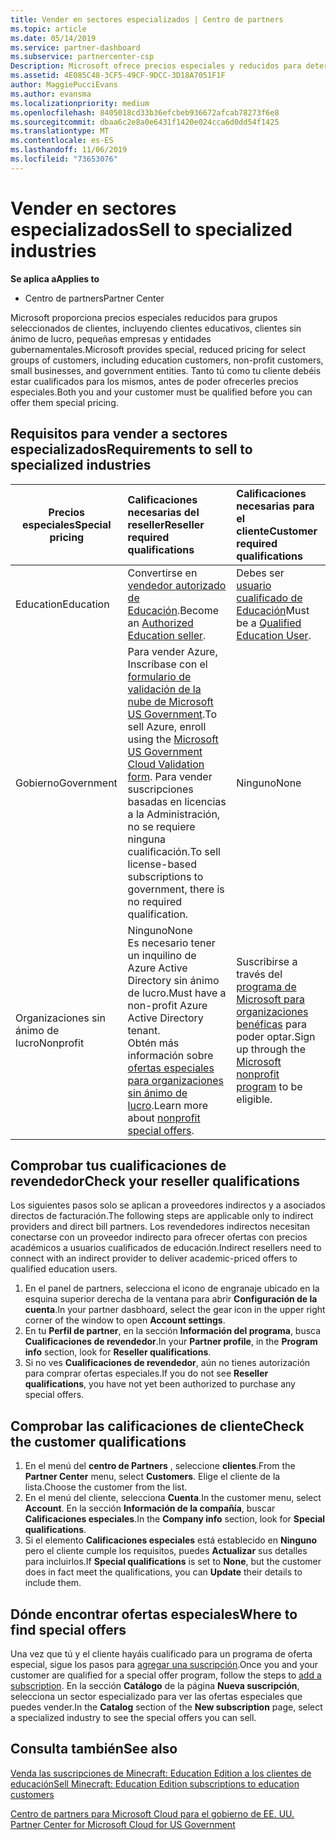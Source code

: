 ```yaml
---
title: Vender en sectores especializados | Centro de partners
ms.topic: article
ms.date: 05/14/2019
ms.service: partner-dashboard
ms.subservice: partnercenter-csp
Description: Microsoft ofrece precios especiales y reducidos para determinados grupos de clientes, incluidos clientes de educación, clientes sin ánimo de lucro y usuarios de la administración pública.
ms.assetid: 4E085C48-3CF5-49CF-9DCC-3D18A7051F1F
author: MaggiePucciEvans
ms.author: evansma
ms.localizationpriority: medium
ms.openlocfilehash: 8405018cd33b36efcbeb936672afcab78273f6e8
ms.sourcegitcommit: dbaa6c2e8a0e6431f1420e024cca6d0dd54f1425
ms.translationtype: MT
ms.contentlocale: es-ES
ms.lasthandoff: 11/06/2019
ms.locfileid: "73653076"
---
```

# <a name="sell-to-specialized-industries"></a><span data-ttu-id="6b492-103">Vender en sectores especializados</span><span class="sxs-lookup"><span data-stu-id="6b492-103">Sell to specialized industries</span></span>

<span data-ttu-id="6b492-104">**Se aplica a**</span><span class="sxs-lookup"><span data-stu-id="6b492-104">**Applies to**</span></span>

-  <span data-ttu-id="6b492-105">Centro de partners</span><span class="sxs-lookup"><span data-stu-id="6b492-105">Partner Center</span></span>

<span data-ttu-id="6b492-106">Microsoft proporciona precios especiales reducidos para grupos seleccionados de clientes, incluyendo clientes educativos, clientes sin ánimo de lucro, pequeñas empresas y entidades gubernamentales.</span><span class="sxs-lookup"><span data-stu-id="6b492-106">Microsoft provides special, reduced pricing for select groups of customers, including education customers, non-profit customers, small businesses, and government entities.</span></span> <span data-ttu-id="6b492-107">Tanto tú como tu cliente debéis estar cualificados para los mismos, antes de poder ofrecerles precios especiales.</span><span class="sxs-lookup"><span data-stu-id="6b492-107">Both you and your customer must be qualified before you can offer them special pricing.</span></span> 

## <a name="requirements-to-sell-to-specialized-industries"></a><span data-ttu-id="6b492-108">Requisitos para vender a sectores especializados</span><span class="sxs-lookup"><span data-stu-id="6b492-108">Requirements to sell to specialized industries</span></span>

|<span data-ttu-id="6b492-109">**Precios especiales**</span><span class="sxs-lookup"><span data-stu-id="6b492-109">**Special pricing**</span></span>   |<span data-ttu-id="6b492-110">**Calificaciones necesarias del reseller**</span><span class="sxs-lookup"><span data-stu-id="6b492-110">**Reseller required qualifications**</span></span>   |<span data-ttu-id="6b492-111">**Calificaciones necesarias para el cliente**</span><span class="sxs-lookup"><span data-stu-id="6b492-111">**Customer required qualifications**</span></span>   |
|----------------------------|:---------------------------------|:------------------------------------------|
|<span data-ttu-id="6b492-112">Education</span><span class="sxs-lookup"><span data-stu-id="6b492-112">Education</span></span>   |<span data-ttu-id="6b492-113">Convertirse en [vendedor autorizado de Educación](https://www.mepn.com).</span><span class="sxs-lookup"><span data-stu-id="6b492-113">Become an [Authorized Education seller](https://www.mepn.com).</span></span>   | <span data-ttu-id="6b492-114">Debes ser [usuario cualificado de Educación](https://www.microsoftvolumelicensing.com/DocumentSearch.aspx?Mode=3&DocumentTypeId=7)</span><span class="sxs-lookup"><span data-stu-id="6b492-114">Must be a [Qualified Education User](https://www.microsoftvolumelicensing.com/DocumentSearch.aspx?Mode=3&DocumentTypeId=7).</span></span>   |
|<span data-ttu-id="6b492-115">Gobierno</span><span class="sxs-lookup"><span data-stu-id="6b492-115">Government</span></span>   |<span data-ttu-id="6b492-116">Para vender Azure, Inscríbase con el [formulario de validación de la nube de Microsoft US Government](https://azuregov.microsoft.com/csp).</span><span class="sxs-lookup"><span data-stu-id="6b492-116">To sell Azure, enroll using the [Microsoft US Government Cloud Validation form](https://azuregov.microsoft.com/csp).</span></span> <span data-ttu-id="6b492-117">Para vender suscripciones basadas en licencias a la Administración, no se requiere ninguna cualificación.</span><span class="sxs-lookup"><span data-stu-id="6b492-117">To sell license-based subscriptions to government, there is no required qualification.</span></span>|   <span data-ttu-id="6b492-118">Ninguno</span><span class="sxs-lookup"><span data-stu-id="6b492-118">None</span></span>|
|<span data-ttu-id="6b492-119">Organizaciones sin ánimo de lucro</span><span class="sxs-lookup"><span data-stu-id="6b492-119">Nonprofit</span></span>  |<span data-ttu-id="6b492-120">Ninguno</span><span class="sxs-lookup"><span data-stu-id="6b492-120">None</span></span><br><span data-ttu-id="6b492-121">Es necesario tener un inquilino de Azure Active Directory sin ánimo de lucro.</span><span class="sxs-lookup"><span data-stu-id="6b492-121">Must have a non-profit Azure Active Directory tenant.</span></span><br><span data-ttu-id="6b492-122">Obtén más información sobre [ofertas especiales para organizaciones sin ánimo de lucro](https://assetsprod.microsoft.com/mpn/nonprofit-skus-in-csp-faq.pdf).</span><span class="sxs-lookup"><span data-stu-id="6b492-122">Learn more about [nonprofit special offers](https://assetsprod.microsoft.com/mpn/nonprofit-skus-in-csp-faq.pdf).</span></span>   |<span data-ttu-id="6b492-123">Suscribirse a través del [programa de Microsoft para organizaciones benéficas](https://nonprofit.microsoft.com/#/register) para poder optar.</span><span class="sxs-lookup"><span data-stu-id="6b492-123">Sign up through the [Microsoft nonprofit program](https://nonprofit.microsoft.com/#/register) to be eligible.</span></span>   |


## <a name="check-your-reseller-qualifications"></a><span data-ttu-id="6b492-124">Comprobar tus cualificaciones de revendedor</span><span class="sxs-lookup"><span data-stu-id="6b492-124">Check your reseller qualifications</span></span>

<span data-ttu-id="6b492-125">Los siguientes pasos solo se aplican a proveedores indirectos y a asociados directos de facturación.</span><span class="sxs-lookup"><span data-stu-id="6b492-125">The following steps are applicable only to indirect providers and direct bill partners.</span></span> <span data-ttu-id="6b492-126">Los revendedores indirectos necesitan conectarse con un proveedor indirecto para ofrecer ofertas con precios académicos a usuarios cualificados de educación.</span><span class="sxs-lookup"><span data-stu-id="6b492-126">Indirect resellers need to connect with an indirect provider to deliver academic-priced offers to qualified education users.</span></span> 

1.  <span data-ttu-id="6b492-127">En el panel de partners, selecciona el icono de engranaje ubicado en la esquina superior derecha de la ventana para abrir **Configuración de la cuenta**.</span><span class="sxs-lookup"><span data-stu-id="6b492-127">In your partner dasbhoard, select the gear icon in the upper right corner of the window to open **Account settings**.</span></span>
2.  <span data-ttu-id="6b492-128">En tu **Perfil de partner**, en la sección **Información del programa**, busca **Cualificaciones de revendedor**.</span><span class="sxs-lookup"><span data-stu-id="6b492-128">In your **Partner profile**, in the **Program info** section, look for **Reseller qualifications**.</span></span>
3.  <span data-ttu-id="6b492-129">Si no ves **Cualificaciones de revendedor**, aún no tienes autorización para comprar ofertas especiales.</span><span class="sxs-lookup"><span data-stu-id="6b492-129">If you do not see **Reseller qualifications**, you have not yet been authorized to purchase any special offers.</span></span>

## <a name="check-the-customer-qualifications"></a><span data-ttu-id="6b492-130">Comprobar las calificaciones de cliente</span><span class="sxs-lookup"><span data-stu-id="6b492-130">Check the customer qualifications</span></span>

1.  <span data-ttu-id="6b492-131">En el menú del **centro de Partners** , seleccione **clientes**.</span><span class="sxs-lookup"><span data-stu-id="6b492-131">From the **Partner Center** menu, select **Customers**.</span></span> <span data-ttu-id="6b492-132">Elige el cliente de la lista.</span><span class="sxs-lookup"><span data-stu-id="6b492-132">Choose the customer from the list.</span></span>
2.  <span data-ttu-id="6b492-133">En el menú del cliente, selecciona **Cuenta**.</span><span class="sxs-lookup"><span data-stu-id="6b492-133">In the customer menu, select **Account**.</span></span> <span data-ttu-id="6b492-134">En la sección **Información de la compañía**, buscar **Calificaciones especiales**.</span><span class="sxs-lookup"><span data-stu-id="6b492-134">In the **Company info** section, look for **Special qualifications**.</span></span>
3.  <span data-ttu-id="6b492-135">Si el elemento **Calificaciones especiales** está establecido en **Ninguno** pero el cliente cumple los requisitos, puedes **Actualizar** sus detalles para incluirlos.</span><span class="sxs-lookup"><span data-stu-id="6b492-135">If **Special qualifications** is set to **None**, but the customer does in fact meet the qualifications, you can **Update** their details to include them.</span></span>

## <a name="where-to-find-special-offers"></a><span data-ttu-id="6b492-136">Dónde encontrar ofertas especiales</span><span class="sxs-lookup"><span data-stu-id="6b492-136">Where to find special offers</span></span>

<span data-ttu-id="6b492-137">Una vez que tú y el cliente hayáis cualificado para un programa de oferta especial, sigue los pasos para [agregar una suscripción](create-a-new-subscription.md).</span><span class="sxs-lookup"><span data-stu-id="6b492-137">Once you and your customer are qualified for a special offer program, follow the steps to [add a subscription](create-a-new-subscription.md).</span></span> <span data-ttu-id="6b492-138">En la sección **Catálogo** de la página **Nueva suscripción**, selecciona un sector especializado para ver las ofertas especiales que puedes vender.</span><span class="sxs-lookup"><span data-stu-id="6b492-138">In the **Catalog** section of the **New subscription** page, select a specialized industry to see the special offers you can sell.</span></span>

## <a name="see-also"></a><span data-ttu-id="6b492-139">Consulta también</span><span class="sxs-lookup"><span data-stu-id="6b492-139">See also</span></span>

[<span data-ttu-id="6b492-140">Venda las suscripciones de Minecraft: Education Edition a los clientes de educación</span><span class="sxs-lookup"><span data-stu-id="6b492-140">Sell Minecraft: Education Edition subscriptions to education customers</span></span>](minecraft-subscriptions.md)

[<span data-ttu-id="6b492-141">Centro de partners para Microsoft Cloud para el gobierno de EE. UU.</span><span class="sxs-lookup"><span data-stu-id="6b492-141"> Partner Center for Microsoft Cloud for US Government</span></span>](partner-center-for-microsoft-us-govt-cloud.md)


 

 

 



